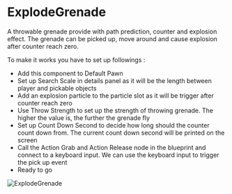 # ExplodeGrenade
A throwable grenade provide with path prediction, counter and explosion effect. The grenade can be picked up, move around and cause explosion after counter reach zero.

 To make it works you have to set up followings :
- Add this component to Default Pawn
- Set up Search Scale in details panel as it will be the length between player and pickable objects
- Add an explosion particle to the particle slot as it will be trigger after counter reach zero
- Use Throw Strength to set up the strength of throwing grenade. The higher the value is, the further the grenade fly
- Set up Count Down Second to decide how long should the counter count down from. The current count down second will be printed on the screen
- Call the Action Grab and Action Release node in the blueprint and connect to a keyboard input. We can use the keyboard input to trigger the pick up event
- Ready to go


 ![ExplodeGrenade](https://github.com/TimChen1383/ExplodeGrenade_UE/assets/37008451/e7d5a2a7-3435-4475-bf9f-8e8309649f9b)

